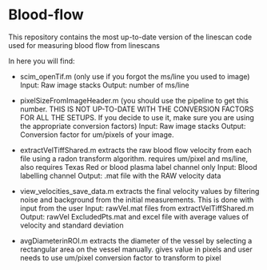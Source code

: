 # Blood-flow
This repository contains the most up-to-date version of the linescan code used for measuring blood flow from linescans

In here you will find:

- scim_openTif.m (only use if you forgot the ms/line you used to image)
	Input: Raw image stacks
	Output: number of ms/line

- pixelSizeFromImageHeader.m (you should use the pipeline to get this number. THIS IS NOT UP-TO-DATE WITH THE CONVERSION FACTORS FOR ALL THE SETUPS. If you decide to use it, make sure you are using the appropriate conversion factors)
	Input: Raw image stacks
	Output: Conversion factor for um/pixels of your image.

- extractVelTiffShared.m extracts the raw blood flow velocity from each file using a radon transform algorithm. requires um/pixel and ms/line, also requires Texas Red or blood plasma label channel only
	Input: Blood labelling channel
	Output: .mat file with the RAW velocity data

- view_velocities_save_data.m extracts the final velocity values by filtering noise and background from the initial measurements. This is done with input from the user
	Input: rawVel.mat files from extractVelTiffShared.m 
	Output: rawVel ExcludedPts.mat and excel file with average values of velocity and 	standard deviation 

- avgDiameterinROI.m extracts the diameter of the vessel by selecting a rectangular area on the vessel manually. gives value in pixels and user needs to use um/pixel conversion factor to transform to pixel